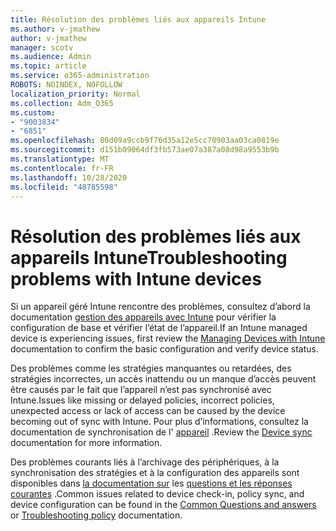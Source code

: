 ```yaml
---
title: Résolution des problèmes liés aux appareils Intune
ms.author: v-jmathew
author: v-jmathew
manager: scotv
ms.audience: Admin
ms.topic: article
ms.service: o365-administration
ROBOTS: NOINDEX, NOFOLLOW
localization_priority: Normal
ms.collection: Adm_O365
ms.custom:
- "9003834"
- "6851"
ms.openlocfilehash: 80d09a9ccb9f76d35a12e5cc70903aa03ca0819e
ms.sourcegitcommit: d151b09064df3fb573ae07a387a08d98a9553b9b
ms.translationtype: MT
ms.contentlocale: fr-FR
ms.lasthandoff: 10/28/2020
ms.locfileid: "48785598"
---
```

# <a name="troubleshooting-problems-with-intune-devices"></a><span data-ttu-id="2096a-102">Résolution des problèmes liés aux appareils Intune</span><span class="sxs-lookup"><span data-stu-id="2096a-102">Troubleshooting problems with Intune devices</span></span>

<span data-ttu-id="2096a-103">Si un appareil géré Intune rencontre des problèmes, consultez d’abord la documentation [gestion des appareils avec Intune](https://docs.microsoft.com/mem/intune/protect/endpoint-security-manage-devices) pour vérifier la configuration de base et vérifier l’état de l’appareil.</span><span class="sxs-lookup"><span data-stu-id="2096a-103">If an Intune managed device is experiencing issues, first review the [Managing Devices with Intune](https://docs.microsoft.com/mem/intune/protect/endpoint-security-manage-devices) documentation to confirm the basic configuration and verify device status.</span></span>

<span data-ttu-id="2096a-104">Des problèmes comme les stratégies manquantes ou retardées, des stratégies incorrectes, un accès inattendu ou un manque d’accès peuvent être causés par le fait que l’appareil n’est pas synchronisé avec Intune.</span><span class="sxs-lookup"><span data-stu-id="2096a-104">Issues like missing or delayed policies, incorrect policies, unexpected access or lack of access can be caused by the device becoming out of sync with Intune.</span></span> <span data-ttu-id="2096a-105">Pour plus d’informations, consultez la documentation de synchronisation de l' [appareil](https://docs.microsoft.com/mem/intune/remote-actions/device-sync) .</span><span class="sxs-lookup"><span data-stu-id="2096a-105">Review the [Device sync](https://docs.microsoft.com/mem/intune/remote-actions/device-sync) documentation for more information.</span></span>

<span data-ttu-id="2096a-106">Des problèmes courants liés à l’archivage des périphériques, à la synchronisation des stratégies et à la configuration des appareils sont disponibles dans [la documentation sur](https://docs.microsoft.com/mem/intune/configuration/troubleshoot-policies-in-microsoft-intune) les [questions et les réponses courantes](https://docs.microsoft.com/mem/intune/configuration/device-profile-troubleshoot) .</span><span class="sxs-lookup"><span data-stu-id="2096a-106">Common issues related to device check-in, policy sync, and device configuration can be found in the [Common Questions and answers](https://docs.microsoft.com/mem/intune/configuration/device-profile-troubleshoot) or [Troubleshooting policy](https://docs.microsoft.com/mem/intune/configuration/troubleshoot-policies-in-microsoft-intune) documentation.</span></span>
